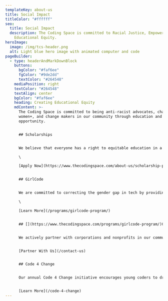 ```yaml
---
templateKey: about-us
title: Social Impact
titleColor: "#ffffff"
seo:
  title: Social Impact
  description: The Coding Space is committed to Racial Justice, Empowerment, and
    Educational Equity.
heroImage:
  image: /img/tcs-header.png
  alt: Light blue hero image with animated computer and code
pageBuilder:
  - type: headerAndMarkDownBlock
    buttons:
      bgColor: "#faf6ee"
      fgColor: "#9de2dd"
      textColor: "#264548"
    mediaPosition: right
    textColor: "#264548"
    textAlign: center
    bgColor: "#faf6ee"
    heading: Creating Educational Equity
    mdContent: >-
      The Coding Space is committed to being anti-racist advocates, champions of
      women+, and change makers in our community through education and
      opportunity.


      ## S﻿cholarships


      We believe that everyone has a right to equitable education in a safe and inclusive learning environment and are committed to increasing access to our high-quality coding programs through our scholarship program.\

      \

      [A﻿pply Now](https://www.thecodingspace.com/about-us/scholarship-program)


      ## GirlCode


      We are committed to correcting the gender gap in tech by providing mentorship, opportunities for growth, and equitable access to girls, women, transgender people, and non-binary people through our GirlCode Program.\

      \

      [L﻿earn More](/programs/girlcode-program/)


      ## [](https://www.thecodingspace.com/programs/girlcode-program/)C﻿ommunity Initiatives


      We actively partner with corporations and nonprofits in our community to provide free computer science education to kids who need it most. Past partnerships have included bringing our curriculum and teachers to Title I schools in Sunset Park and East Flatbush and training teachers to use our curriculum in a public housing development in East Harlem.


      [P﻿artner With Us](/contact-us)


      ## C﻿ode 4 Change


      O﻿ur annual Code 4 Change initiative encourages young coders to dream big and imagine solutions to real-world problems through code. Prizes are donated to philanthropic organizations that address the UN's Sustainable Development Goals.


      [L﻿earn More](/code-4-change)
---
```

